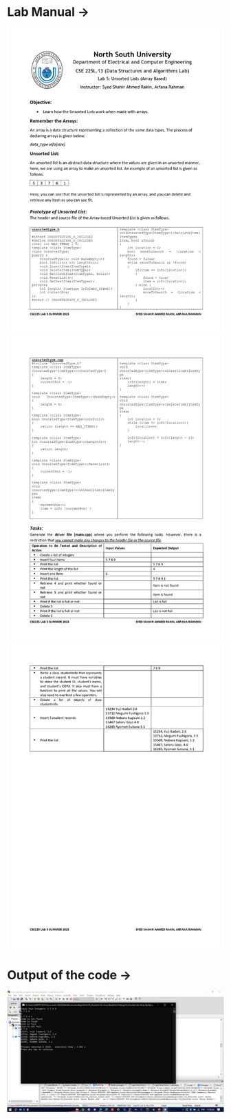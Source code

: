 <h1><b>Lab Manual → </b></h1>
<img src="Lab Manual and Output/Lab Manual Class 5 CSE225.13 Summer 2023_page-0001.jpg">

<img src="Lab Manual and Output/Lab Manual Class 5 CSE225.13 Summer 2023_page-0002.jpg">

<img src="Lab Manual and Output/Lab Manual Class 5 CSE225.13 Summer 2023_page-0003.jpg">

<h1><b>Output of the code →  </b></h1>
<img src="Lab Manual and Output/Output-04_Unsorted Lists (Array Based).png">

